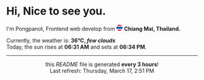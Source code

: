 <h1>Hi, Nice to see you.</h1>
<p>I'm Pongpanot, Frontend web develop from <img src="./asset/thailand.png" width="16"/> <b>Chiang Mai, Thailand.</b></p>



<p>Currently, the weather is: <b> 36°C, <i>few clouds</i></b></br>Today, the sun rises at <b>06:31 AM</b> and sets at <b>06:34 PM</b>.</p>
<hr />
<p align="center">this <i>README</i> file is generated <b>every 3 hours</b>!
</br>
Last refresh: Thursday, March 17, 2:51 PM
